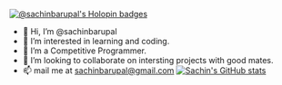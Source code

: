 [![@sachinbarupal's Holopin badges](https://holopin.me/sachinbarupal)](https://holopin.io/@sachinbarupal)
- 👋 Hi, I’m @sachinbarupal
- 👀 I’m interested in learning and coding.
- 🌱 I’m a Competitive Programmer.
- 💞️ I’m looking to collaborate on intersting projects with good mates.
- 📫 mail me at sachinbarupal@gmail.com
[![Sachin's GitHub stats](https://github-readme-stats.vercel.app/api?username=sachinbarupal)](https://github.com/sachinbarupal/github-readme-stats)
<!---
sachinbarupal/sachinbarupal is a ✨ special ✨ repository because its `README.md` (this file) appears on your GitHub profile.
You can click the Preview link to take a look at your changes.
--->

